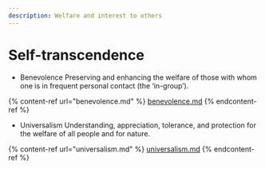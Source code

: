 ```yaml
---
description: Welfare and interest to others
---
```


# Self-transcendence

* Benevolence Preserving and enhancing the welfare of those with whom one is in frequent personal contact (the ‘in-group’).

{% content-ref url="benevolence.md" %}
[benevolence.md](benevolence.md)
{% endcontent-ref %}

* Universalism Understanding, appreciation, tolerance, and protection for the welfare of all people and for nature.

{% content-ref url="universalism.md" %}
[universalism.md](universalism.md)
{% endcontent-ref %}

